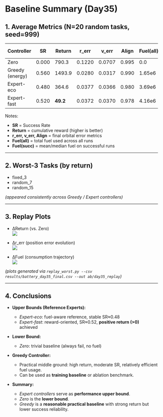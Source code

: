 # Baseline Summary (Day35)

## 1. Average Metrics (N=20 random tasks, seed=999)

| Controller       | SR    | Return  | r_err   | v_err   | Align  | Fuel(all)   | Fuel(succ mean/median) |
|------------------|-------|---------|---------|---------|--------|-------------|-------------------------|
| Zero             | 0.000 | 790.3   | 0.1220  | 0.0707  | 0.995  | 0.0         | n/a                     |
| Greedy (energy)  | 0.560 | 1493.9  | 0.0280  | 0.0317  | 0.990  | 1.65e6      | 2.30e6 / 2.08e6         |
| Expert-eco       | 0.480 | 364.6   | 0.0377  | 0.0366  | 0.980  | 3.69e6      | 4.52e6 / 5.17e6         |
| Expert-fast      | 0.520 | **49.2**| 0.0372  | 0.0370  | 0.978  | 4.16e6      | 4.82e6 / 6.09e6         |

Notes:
- **SR** = Success Rate
- **Return** = cumulative reward (higher is better)
- **r_err, v_err, Align** = final orbital error metrics
- **Fuel(all)** = total fuel used across all runs
- **Fuel(succ)** = mean/median fuel on successful runs

---

## 2. Worst-3 Tasks (by return)

- fixed_3
- random_7
- random_15  

*(appeared consistently across Greedy / Expert controllers)*

---

## 3. Replay Plots

- ΔReturn (vs. Zero)  
  ![](ab/day35_replay/plot_delta_ret.png)

- Δr_err (position error evolution)  
  ![](ab/day35_replay/plot_delta_rerr.png)

- ΔFuel (consumption trajectory)  
  ![](ab/day35_replay/plot_delta_fuel.png)

*(plots generated via `replay_worst.py --csv results/battery_day35_final.csv --out ab/day35_replay`)*

---

## 4. Conclusions

- **Upper Bounds (Reference Experts):**  
  - *Expert-eco*: fuel-aware reference, stable SR≈0.48  
  - *Expert-fast*: reward-oriented, SR≈0.52, **positive return (>0)** achieved

- **Lower Bound:**  
  - *Zero*: trivial baseline (always fail, no fuel)  

- **Greedy Controller:**  
  - Practical middle ground: high return, moderate SR, relatively efficient fuel usage.  
  - Can be used as **training baseline** or ablation benchmark.  

- **Summary:**  
  - *Expert controllers* serve as **performance upper bound**.  
  - *Zero* is the **lower bound**.  
  - *Greedy* is a **reasonable practical baseline** with strong return but lower success reliability.
